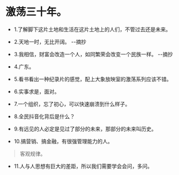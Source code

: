 # 激荡三十年。

- 1.了解脚下这片土地和生活在这片土地上的人们，不管过去还是未来。

- 2.天地一时，无比开阔。 --摘抄

- 3.我相信，财富会改造一个人，如同繁荣会改变一个民族一样。 --摘抄

- 4.广东。

- 5.看书看出一种纪录片的感觉，配上大象放映室的激荡系列应该不错。

- 6.实事求是，面对。

- 7.一个组织，忘了初心，可以快速崩溃到什么样子。

- 8.全民抖音化背后是什么？

- 9.有远见的人必定是见过了部分的未来，那部分的未来叫历史。

- 10.搞营销、搞金融，有很强管理能力的人。

>客观规律。

- 11.人与人思想有巨大的差距，所以我们需要学会会问，多问。
